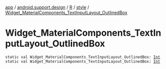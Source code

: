 [app](../../../index.md) / [android.support.design](../../index.md) / [R](../index.md) / [style](index.md) / [Widget_MaterialComponents_TextInputLayout_OutlinedBox](./-widget_-material-components_-text-input-layout_-outlined-box.md)

# Widget_MaterialComponents_TextInputLayout_OutlinedBox

`static val Widget_MaterialComponents_TextInputLayout_OutlinedBox: `[`Int`](https://kotlinlang.org/api/latest/jvm/stdlib/kotlin/-int/index.html)
`static val Widget_MaterialComponents_TextInputLayout_OutlinedBox: `[`Int`](https://kotlinlang.org/api/latest/jvm/stdlib/kotlin/-int/index.html)